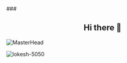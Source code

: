         
###<h2 align="center">Hi there 👋</h2>

![MasterHead](https://images.unsplash.com/photo-1484417894907-623942c8ee29?ixlib=rb-4.0.3&ixid=MnwxMjA3fDB8MHxwaG90by1wYWdlfHx8fGVufDB8fHx8&auto=format&fit=crop&w=1632&q=80)



<p><img align="center" src="https://streak-stats.demolab.com?user=lokesh-5050" alt="lokesh-5050" /></p>




